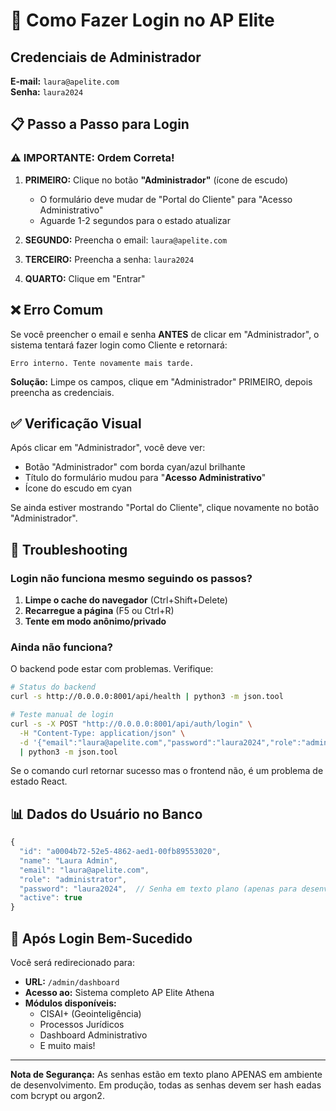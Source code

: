 # 🔐 Como Fazer Login no AP Elite

## Credenciais de Administrador

**E-mail:** `laura@apelite.com`  
**Senha:** `laura2024`

## 📋 Passo a Passo para Login

### ⚠️ IMPORTANTE: Ordem Correta!

1. **PRIMEIRO:** Clique no botão **"Administrador"** (ícone de escudo)
   - O formulário deve mudar de "Portal do Cliente" para "Acesso Administrativo"
   - Aguarde 1-2 segundos para o estado atualizar
   
2. **SEGUNDO:** Preencha o email: `laura@apelite.com`

3. **TERCEIRO:** Preencha a senha: `laura2024`

4. **QUARTO:** Clique em "Entrar"

## ❌ Erro Comum

Se você preencher o email e senha **ANTES** de clicar em "Administrador", o sistema tentará fazer login como Cliente e retornará:

```
Erro interno. Tente novamente mais tarde.
```

**Solução:** Limpe os campos, clique em "Administrador" PRIMEIRO, depois preencha as credenciais.

## ✅ Verificação Visual

Após clicar em "Administrador", você deve ver:
- Botão "Administrador" com borda cyan/azul brilhante
- Título do formulário mudou para "**Acesso Administrativo**"
- Ícone do escudo em cyan

Se ainda estiver mostrando "Portal do Cliente", clique novamente no botão "Administrador".

## 🔧 Troubleshooting

### Login não funciona mesmo seguindo os passos?

1. **Limpe o cache do navegador** (Ctrl+Shift+Delete)
2. **Recarregue a página** (F5 ou Ctrl+R)
3. **Tente em modo anônimo/privado**

### Ainda não funciona?

O backend pode estar com problemas. Verifique:

```bash
# Status do backend
curl -s http://0.0.0.0:8001/api/health | python3 -m json.tool

# Teste manual de login
curl -s -X POST "http://0.0.0.0:8001/api/auth/login" \
  -H "Content-Type: application/json" \
  -d '{"email":"laura@apelite.com","password":"laura2024","role":"administrator"}' \
  | python3 -m json.tool
```

Se o comando curl retornar sucesso mas o frontend não, é um problema de estado React.

## 📊 Dados do Usuário no Banco

```javascript
{
  "id": "a0004b72-52e5-4862-aed1-00fb89553020",
  "name": "Laura Admin",
  "email": "laura@apelite.com",
  "role": "administrator",
  "password": "laura2024",  // Senha em texto plano (apenas para desenvolvimento!)
  "active": true
}
```

## 🚀 Após Login Bem-Sucedido

Você será redirecionado para:
- **URL:** `/admin/dashboard`
- **Acesso ao:** Sistema completo AP Elite Athena
- **Módulos disponíveis:** 
  - CISAI+ (Geointeligência)
  - Processos Jurídicos
  - Dashboard Administrativo
  - E muito mais!

---

**Nota de Segurança:** As senhas estão em texto plano APENAS em ambiente de desenvolvimento. Em produção, todas as senhas devem ser hash
eadas com bcrypt ou argon2.
